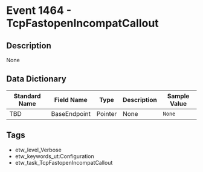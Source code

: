 # Event 1464 - TcpFastopenIncompatCallout

## Description
None

## Data Dictionary
|Standard Name|Field Name|Type|Description|Sample Value|
|---|---|---|---|---|
|TBD|BaseEndpoint|Pointer|None|`None`|

## Tags
* etw_level_Verbose
* etw_keywords_ut:Configuration
* etw_task_TcpFastopenIncompatCallout
